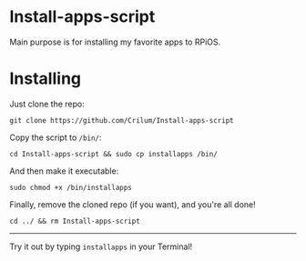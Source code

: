 # Install-apps-script
Main purpose is for installing my favorite apps to RPiOS.

# Installing

Just clone the repo:

`git clone https://github.com/Crilum/Install-apps-script`

Copy the script to `/bin/`:

`cd Install-apps-script && sudo cp installapps /bin/`

And then make it executable:

`sudo chmod +x /bin/installapps`

Finally, remove the cloned repo (if you want), and you're all done!

`cd ../ && rm Install-apps-script`

---

Try it out by typing `installapps` in your Terminal!
